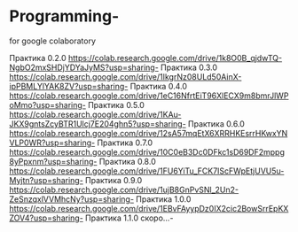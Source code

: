 # Programming-
for google colaboratory

Практика 0.2.0 https://colab.research.google.com/drive/1k8O0B_qjdwTQ-NgbO2mxSHDjYDYaJyMS?usp=sharing-
Практика 0.3.0 https://colab.research.google.com/drive/1IkgrNz08ULd50AinX-ipPBMLYlYAK8ZV?usp=sharing-
Практика 0.4.0 https://colab.research.google.com/drive/1eC16NfrtEiT96XlECX9m8bmrJlWPoMmo?usp=sharing-
Практика 0.5.0 https://colab.research.google.com/drive/1KAu-JKX9gntsZcyBTR1Ulcj7E204ghn5?usp=sharing-
Практика 0.6.0 https://colab.research.google.com/drive/12sA57mqEtX6XRRHKEsrrHKwxYNVLP0WR?usp=sharing-
Практика 0.7.0 https://colab.research.google.com/drive/10C0eB3Dc0DFkc1sD69DF2mppg8yPpxnm?usp=sharing-
Практика 0.8.0 https://colab.research.google.com/drive/1FU6YiTu_FCK7IScFWpEtjUVU5u-Myjtn?usp=sharing-
Практика 0.9.0 https://colab.research.google.com/drive/1ujB8GnPvSNl_2Un2-ZeSnzqxlVVMhcNy?usp=sharing-
Практика 1.0.0 https://colab.research.google.com/drive/1EBvFAyypDz0IX2cic2BowSrrEpKXZOV4?usp=sharing-
Практика 1.1.0 скоро...-
